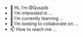 - 👋 Hi, I’m @Qusaiib
- 👀 I’m interested in ...
- 🌱 I’m currently learning ...
- 💞️ I’m looking to collaborate on ...
- 📫 How to reach me ...

<!---
Qusaiib/Qusaiib is a ✨ special ✨ repository because its `README.md` (this file) appears on your GitHub profile.
You can click the Preview link to take a look at your changes.
--->
